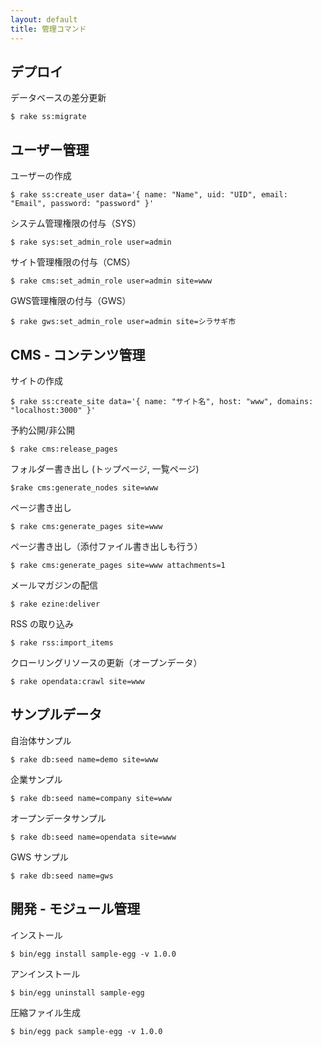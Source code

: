 ```yaml
---
layout: default
title: 管理コマンド
---
```


## デプロイ

データベースの差分更新

~~~
$ rake ss:migrate
~~~

## ユーザー管理

ユーザーの作成

~~~
$ rake ss:create_user data='{ name: "Name", uid: "UID", email: "Email", password: "password" }'
~~~

システム管理権限の付与（SYS）

~~~
$ rake sys:set_admin_role user=admin
~~~

サイト管理権限の付与（CMS）

~~~
$ rake cms:set_admin_role user=admin site=www
~~~

GWS管理権限の付与（GWS）

~~~
$ rake gws:set_admin_role user=admin site=シラサギ市
~~~

## CMS - コンテンツ管理

サイトの作成

~~~
$ rake ss:create_site data='{ name: "サイト名", host: "www", domains: "localhost:3000" }'
~~~

予約公開/非公開

~~~
$ rake cms:release_pages
~~~

フォルダー書き出し (トップページ, 一覧ページ)

~~~
$rake cms:generate_nodes site=www
~~~

ページ書き出し

~~~
$ rake cms:generate_pages site=www
~~~

ページ書き出し（添付ファイル書き出しも行う）

~~~
$ rake cms:generate_pages site=www attachments=1
~~~

メールマガジンの配信

~~~
$ rake ezine:deliver
~~~

RSS の取り込み

~~~
$ rake rss:import_items
~~~

クローリングリソースの更新（オープンデータ）

~~~
$ rake opendata:crawl site=www
~~~

## サンプルデータ

自治体サンプル

~~~
$ rake db:seed name=demo site=www
~~~

企業サンプル

~~~
$ rake db:seed name=company site=www
~~~

オープンデータサンプル

~~~
$ rake db:seed name=opendata site=www
~~~

GWS サンプル

~~~
$ rake db:seed name=gws
~~~


## 開発 - モジュール管理

インストール

~~~
$ bin/egg install sample-egg -v 1.0.0
~~~

アンインストール

~~~
$ bin/egg uninstall sample-egg
~~~

圧縮ファイル生成

~~~
$ bin/egg pack sample-egg -v 1.0.0
~~~
